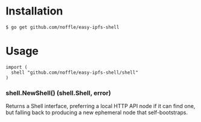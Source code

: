 # Installation

```
$ go get github.com/noffle/easy-ipfs-shell
```

# Usage
```
import (
  shell "github.com/noffle/easy-ipfs-shell/shell"
)
```

### shell.NewShell() (shell.Shell, error)

Returns a Shell interface, preferring a local HTTP API node if it can find one,
but falling back to producing a new ephemeral node that self-bootstraps.

